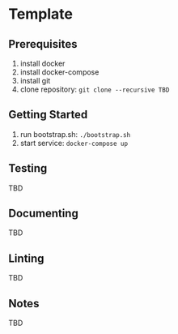 # Template

Prerequisites
-------------
1. install docker
1. install docker-compose
1. install git
1. clone repository: `git clone --recursive TBD`

Getting Started
---------------
1. run bootstrap.sh: `./bootstrap.sh`
1. start service: `docker-compose up`

Testing
-------
TBD

Documenting
-----------
TBD

Linting
-------
TBD

Notes
-----
TBD
